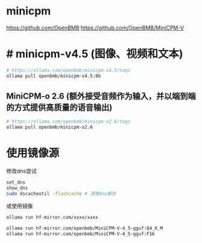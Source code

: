 

# minicpm
https://github.com/OpenBMB
https://github.com/OpenBMB/MiniCPM-V


# # minicpm-v4.5 (图像、视频和文本)

```bash
# https://ollama.com/openbmb/minicpm-v4.5/tags
ollama pull openbmb/minicpm-v4.5:8b
```

## MiniCPM-o 2.6 (额外接受音频作为输入，并以端到端的方式提供高质量的语音输出)

```bash
# https://ollama.com/openbmb/minicpm-o2.6/tags
ollama pull openbmb/minicpm-o2.6
```


# 使用镜像源
修改dns尝试
```bash
set_dns   
show_dns 
sudo dscacheutil -flushcache # 清理dns缓存
```

或使用镜像
```bash
ollama run hf-mirror.com/xxxx/xxxx
```


```bash
ollama run hf-mirror.com/openbmb/MiniCPM-V-4_5-gguf:Q4_K_M
ollama run hf-mirror.com/openbmb/MiniCPM-V-4_5-gguf:F16
```